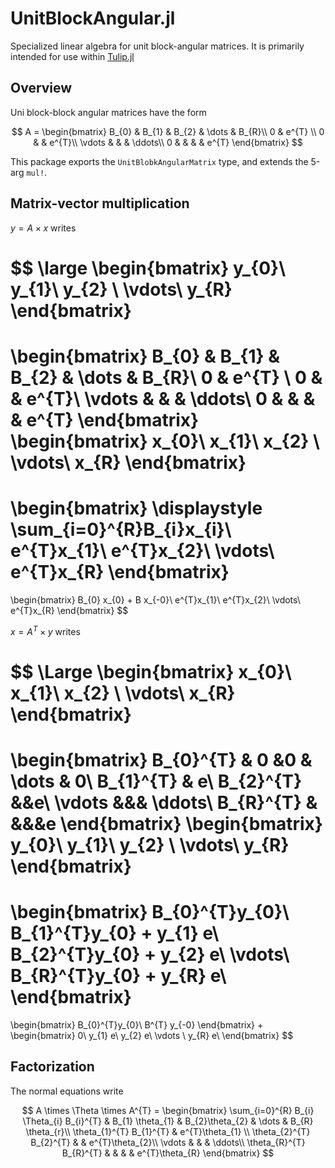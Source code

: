 # UnitBlockAngular.jl

Specialized linear algebra for unit block-angular matrices.
It is primarily intended for use within [Tulip.jl](https://github.com/ds4dm/Tulip.jl)

## Overview

Uni block-block angular matrices have the form

$$
A =
\begin{bmatrix}
    B_{0} & B_{1} & B_{2} & \dots & B_{R}\\
    0 & e^{T} \\
    0 & & e^{T}\\
    \vdots & & & \ddots\\
    0 & & & & e^{T}
\end{bmatrix}
$$

This package exports the `UnitBlobkAngularMatrix` type, and extends the 5-arg `mul!`.


## Matrix-vector multiplication

$y = A \times x$ writes

$$
\large
\begin{bmatrix}
    y_{0}\\ y_{1}\\ y_{2} \\ \vdots\\ y_{R}
\end{bmatrix}
=
\begin{bmatrix}
    B_{0} & B_{1} & B_{2} & \dots & B_{R}\\
    0 & e^{T} \\
    0 & & e^{T}\\
    \vdots & & & \ddots\\
    0 & & & & e^{T}
\end{bmatrix}
\begin{bmatrix}
    x_{0}\\ x_{1}\\ x_{2} \\ \vdots\\ x_{R}
\end{bmatrix}
=
\begin{bmatrix}
    \displaystyle \sum_{i=0}^{R}B_{i}x_{i}\\
    e^{T}x_{1}\\
    e^{T}x_{2}\\
    \vdots\\
    e^{T}x_{R}
\end{bmatrix}
=
\begin{bmatrix}
    B_{0} x_{0} + B x_{-0}\\
    e^{T}x_{1}\\
    e^{T}x_{2}\\
    \vdots\\
    e^{T}x_{R}
\end{bmatrix}
$$

$x = A^{T} \times y$ writes

$$
\Large
\begin{bmatrix}
    x_{0}\\ x_{1}\\ x_{2} \\ \vdots\\ x_{R}
\end{bmatrix}
=
\begin{bmatrix}
    B_{0}^{T} & 0 &0 & \dots & 0\\
    B_{1}^{T} & e\\
    B_{2}^{T} &&e\\
    \vdots &&& \ddots\\
    B_{R}^{T} & &&&e
\end{bmatrix}
\begin{bmatrix}
    y_{0}\\ y_{1}\\ y_{2} \\ \vdots\\ y_{R}
\end{bmatrix}
=
\begin{bmatrix}
    B_{0}^{T}y_{0}\\
    B_{1}^{T}y_{0} + y_{1} e\\
    B_{2}^{T}y_{0} + y_{2} e\\
    \vdots\\
    B_{R}^{T}y_{0} + y_{R} e\\
\end{bmatrix}
=
\begin{bmatrix}
B_{0}^{T}y_{0}\\
B^{T} y_{-0}
\end{bmatrix}
+
\begin{bmatrix}
    0\\
    y_{1} e\\
    y_{2} e\\
    \vdots \\
    y_{R} e\\
\end{bmatrix}
$$

## Factorization

The normal equations write

$$
A \times \Theta \times A^{T} =
\begin{bmatrix}
    \sum_{i=0}^{R} B_{i} \Theta_{i} B_{i}^{T} & B_{1} \theta_{1} & B_{2}\theta_{2} & \dots & B_{R} \theta_{r}\\
    \theta_{1}^{T} B_{1}^{T} & e^{T}\theta_{1} \\
    \theta_{2}^{T} B_{2}^{T} & & e^{T}\theta_{2}\\
    \vdots & & & \ddots\\
    \theta_{R}^{T} B_{R}^{T}  & & & & e^{T}\theta_{R}
\end{bmatrix}
$$